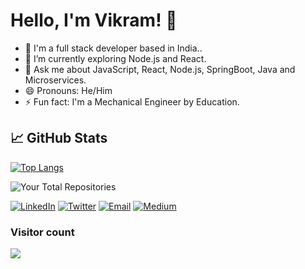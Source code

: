 # Hello, I'm Vikram! 👋

- 🔭 I'm a full stack developer based in India..
- 🌱 I’m currently exploring Node.js and React.
- 💬 Ask me about JavaScript, React, Node.js, SpringBoot, Java and Microservices.
- 😄 Pronouns: He/Him
- ⚡ Fun fact: I'm a Mechanical Engineer by Education.


## 📈 GitHub Stats


[![Top Langs](https://github-readme-stats.vercel.app/api/top-langs/?username=bcalm&layout=compact&theme=radical&langs_count=10)](https://github.com/bcalm)


![Your Total Repositories](https://img.shields.io/badge/Total%20Repositories-%E2%9C%A8%2041%20%E2%9C%A8-brightgreen)

[![LinkedIn](https://img.shields.io/badge/LinkedIn-Connect-blue?logo=linkedin&style=for-the-badge)](https://www.linkedin.com/in/bcalm/) [![Twitter](https://img.shields.io/badge/Twitter-Follow-blue?logo=twitter&style=for-the-badge)](https://twitter.com/bcalm) [![Email](https://img.shields.io/badge/Email-Contact-%23D14836?logo=gmail&style=for-the-badge)](mailto:vikramsingh001200@gmail.com) [![Medium](https://img.shields.io/badge/Medium-Follow-%2312100E?logo=medium&style=for-the-badge)](https://medium.com/@bcalm)

### Visitor count
<img src="https://profile-counter.glitch.me/bcalm/count.svg" />
